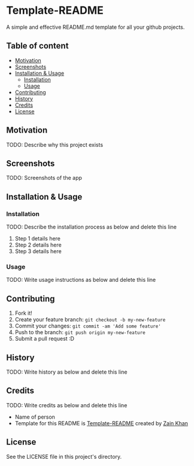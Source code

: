 # Template-README
A simple and effective README.md template for all your github projects.

## Table of content

- [Motivation](#motivation)
- [Screenshots](#screenshots)
- [Installation & Usage](#installation--usage)
    - [Installation](#installation)
    - [Usage](#usage)
- [Contributing](#contributing)
- [History](#history)
- [Credits](#credits)
- [License](#license)

## Motivation
TODO: Describe why this project exists

## Screenshots
TODO: Screenshots of the app

## Installation & Usage

### Installation
TODO: Describe the installation process as below and delete this line
1. Step 1 details here
2. Step 2 details here
3. Step 3 details here

### Usage
TODO: Write usage instructions as below and delete this line

## Contributing
1. Fork it!
2. Create your feature branch: `git checkout -b my-new-feature`
3. Commit your changes: `git commit -am 'Add some feature'`
4. Push to the branch: `git push origin my-new-feature`
5. Submit a pull request :D

## History
TODO: Write history as below and delete this line

## Credits
TODO: Write credits as below and delete this line
- Name of person
- Template for this README is <a href="https://github.com/gitzain/template-README">Template-README</a> created by <a href="https://iamzain.com">Zain Khan</a>

## License
See the LICENSE file in this project's directory.
